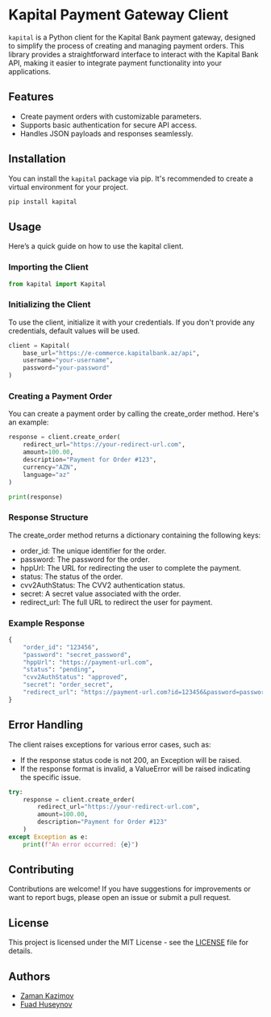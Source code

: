 # Kapital Payment Gateway Client

`kapital` is a Python client for the Kapital Bank payment gateway, designed to simplify the process of creating and managing payment orders. This library provides a straightforward interface to interact with the Kapital Bank API, making it easier to integrate payment functionality into your applications.

## Features

- Create payment orders with customizable parameters.
- Supports basic authentication for secure API access.
- Handles JSON payloads and responses seamlessly.

## Installation

You can install the `kapital` package via pip. It's recommended to create a virtual environment for your project.

```bash
pip install kapital
```

## Usage

Here’s a quick guide on how to use the kapital client.

### Importing the Client

```python
from kapital import Kapital
```

### Initializing the Client

To use the client, initialize it with your credentials. If you don't provide any credentials, default values will be used.

```python
client = Kapital(
    base_url="https://e-commerce.kapitalbank.az/api",
    username="your-username",
    password="your-password"
)
```

### Creating a Payment Order

You can create a payment order by calling the create_order method. Here's an example:

```python
response = client.create_order(
    redirect_url="https://your-redirect-url.com",
    amount=100.00,
    description="Payment for Order #123",
    currency="AZN",
    language="az"
)

print(response)
```

### Response Structure

The create_order method returns a dictionary containing the following keys:

- order_id: The unique identifier for the order.
- password: The password for the order.
- hppUrl: The URL for redirecting the user to complete the payment.
- status: The status of the order.
- cvv2AuthStatus: The CVV2 authentication status.
- secret: A secret value associated with the order.
- redirect_url: The full URL to redirect the user for payment.

### Example Response

```python
{
    "order_id": "123456",
    "password": "secret_password",
    "hppUrl": "https://payment-url.com",
    "status": "pending",
    "cvv2AuthStatus": "approved",
    "secret": "order_secret",
    "redirect_url": "https://payment-url.com?id=123456&password=password"
}
```

## Error Handling

The client raises exceptions for various error cases, such as:

- If the response status code is not 200, an Exception will be raised.
- If the response format is invalid, a ValueError will be raised indicating the specific issue.

```python
try:
    response = client.create_order(
        redirect_url="https://your-redirect-url.com",
        amount=100.00,
        description="Payment for Order #123"
    )
except Exception as e:
    print(f"An error occurred: {e}")
```

## Contributing

Contributions are welcome! If you have suggestions for improvements or want to report bugs, please open an issue or submit a pull request.

## License

This project is licensed under the MIT License - see the [LICENSE](LICENSE) file for details.

## Authors

- [Zaman Kazimov](https://github.com/kazimovzaman2)
- [Fuad Huseynov](https://github.com/fuadhuseynov)
